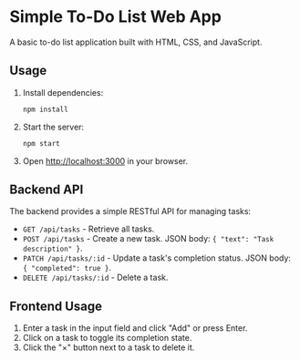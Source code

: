 # Simple To-Do List Web App

A basic to-do list application built with HTML, CSS, and JavaScript.

## Usage

1. Install dependencies:
   ```sh
   npm install
   ```
2. Start the server:
   ```sh
   npm start
   ```
3. Open <http://localhost:3000> in your browser.

## Backend API

The backend provides a simple RESTful API for managing tasks:

- `GET /api/tasks` - Retrieve all tasks.
- `POST /api/tasks` - Create a new task. JSON body: `{ "text": "Task description" }`.
- `PATCH /api/tasks/:id` - Update a task's completion status. JSON body: `{ "completed": true }`.
- `DELETE /api/tasks/:id` - Delete a task.

## Frontend Usage

1. Enter a task in the input field and click "Add" or press Enter.
2. Click on a task to toggle its completion state.
3. Click the "×" button next to a task to delete it.
